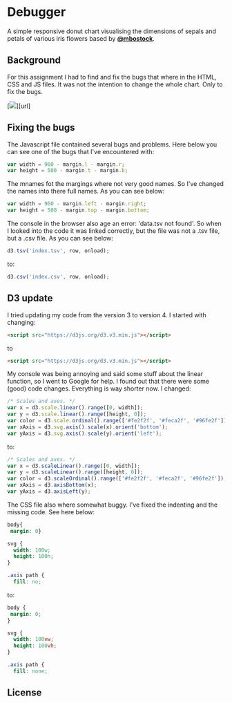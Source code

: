 # Debugger

A simple responsive donut chart visualising the dimensions of sepals and petals of various iris flowers based by [**@mbostock**][block-author].

## Background

For this assignment I had to find and fix the bugs that where in the HTML, CSS and JS files. It was not the intention to change the whole chart. Only to fix the bugs.

[![][cover]][url]

## Fixing the bugs

The Javascript file contained several bugs and problems. Here below you can see one of the bugs that I've encountered with:

```javascript
var width = 960 - margin.l - margin.r;
var height = 500 - margin.t - margin.b;
```
The mnames fot the margings where not very good names. So I've changed the names into there full names. As you can see below:

```javascript
var width = 960 - margin.left - margin.right;
var height = 500 - margin.top - margin.bottom;
```

The console in the browser also age an error: 'data.tsv not found'. So when I looked into the code it was linked correctly, but the file was not a .tsv file, but a .csv file. As you can see below:

```javascript
d3.tsv('index.tsv', row, onload);
```
to:
```javascript
d3.csv('index.csv', row, onload);
```


## D3 update

I tried updating my code from the version 3 to version 4. I started with changing:

```html
<script src="https://d3js.org/d3.v3.min.js"></script>
```
to
```html
<script src="https://d3js.org/d3.v3.min.js"></script>
```

My console was being annoying and said some stuff about the linear function, so I went to Google for help.
I found out that there were some (good) code changes. Everything is way shorter now. I changed:

```javascript
/* Scales and axes. */
var x = d3.scale.linear().range([0, width]);
var y = d3.scale.linear().range([height, 0]);
var color = d3.scale.ordinal().range(['#fe2f2f', '#feca2f', '#96fe2f']);
var xAxis = d3.svg.axis().scale(x).orient('bottom');
var yAxis = d3.svg.axis().scale(y).orient('left');
```

to:

```javascript
/* Scales and axes. */
var x = d3.scaleLinear().range([0, width]);
var y = d3.scaleLinear().range([height, 0]);
var color = d3.scaleOrdinal().range(['#fe2f2f', '#feca2f', '#96fe2f']);
var xAxis = d3.axisBottom(x);
var yAxis = d3.axisLeft(y);
```

The CSS file also where somewhat buggy. I've fixed the indenting and the missing code. See here below:

```css
body{
 margin: 0}

svg {
  width: 100w;
  height: 100h;
}

.axis path {
  fill: no;
```
to:

```css
body {
 margin: 0;
}

svg {
  width: 100vw;
  height: 100vh;
}

.axis path {
  fill: none;
```

## License

[block]: https://bl.ocks.org/mbostock/3887118

[block-author]: https://github.com/mbostock

[cover]: preview.png
